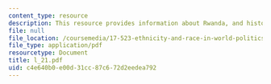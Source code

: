```yaml
---
content_type: resource
description: This resource provides information about Rwanda, and history of Rwanda.
file: null
file_location: /coursemedia/17-523-ethnicity-and-race-in-world-politics-fall-2005/c4e640b0e00d31cc87c672d2eedea792_l_21.pdf
file_type: application/pdf
resourcetype: Document
title: l_21.pdf
uid: c4e640b0-e00d-31cc-87c6-72d2eedea792
---
```

